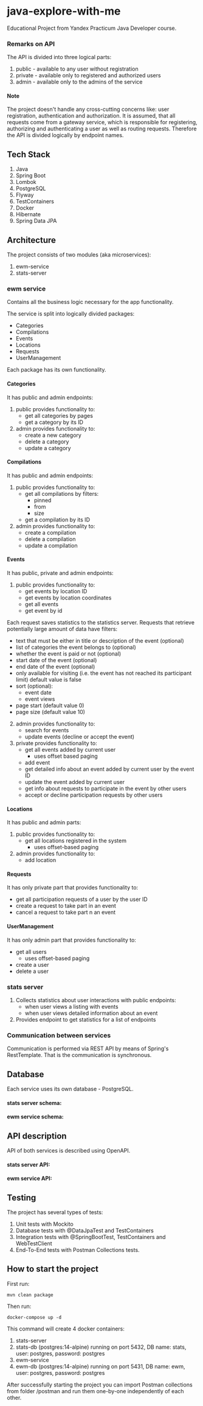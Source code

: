 # java-explore-with-me

Educational Project from Yandex Practicum Java Developer course.

### Remarks on API
The API is divided into three logical parts:
1. public - available to any user without registration
2. private - available only to registered and authorized users
3. admin - available only to the admins of the service

#### Note
The project doesn't handle any cross-cutting concerns like: user registration, authentication and authorization.
It is assumed, that all requests come from a gateway service, which is responsible for
registering, authorizing and authenticating a user as well as routing requests.
Therefore the API is divided logically by endpoint names.

## Tech Stack
1. Java
2. Spring Boot
3. Lombok
4. PostgreSQL
5. Flyway 
6. TestContainers
7. Docker
8. Hibernate
9. Spring Data JPA

## Architecture

The project consists of two modules (aka microservices):
1. ewm-service
2. stats-server


### ewm service
Contains all the business logic necessary for the app functionality.

The service is split into logically divided packages:
- Categories
- Compilations
- Events
- Locations
- Requests
- UserManagement

Each package has its own functionality. 
#### Categories
It has public and admin endpoints:
1. public provides functionality to:
   - get all categories by pages
   - get a category by its ID
2. admin provides functionality to:
   - create a new category
   - delete a category
   - update a category

#### Compilations
It has public and admin endpoints:
1. public provides functionality to:
   - get all compilations by filters:
     - pinned
     - from
     - size
   - get a compilation by its ID
2. admin provides functionality to:
   - create a compilation
   - delete a compilation
   - update a compilation

#### Events
It has public, private and admin endpoints:
1. public provides functionality to:
   - get events by location ID
   - get events by location coordinates
   - get all events
   - get event by id

Each request saves statistics to the statistics server.
Requests that retrieve potentially large amount of data have filters:
- text that must be either in title or description of the event (optional)
- list of categories the event belongs to (optional)
- whether the event is paid or not (optional)
- start date of the event (optional)
- end date of the event (optional)
- only available for visiting (i.e. the event has not reached its participant limit) default value is false
- sort (optional): 
  - event date
  - event views
- page start (default value 0)
- page size (default value 10)

2. admin provides functionality to:
   - search for events
   - update events (decline or accept the event)
3. private provides functionality to:
   - get all events added by current user
     - uses offset based paging
   - add event
   - get detailed info about an event added by current user by the event ID
   - update the event added by current user
   - get info about requests to participate in the event by other users
   - accept or decline participation requests by other users

#### Locations
It has public and admin parts:
1. public provides functionality to:
   - get all locations registered in the system
     - uses offset-based paging
2. admin provides functionality to:
   - add location

#### Requests
It has only private part that provides functionality to:
- get all participation requests of a user by the user ID
- create a request to take part in an event
- cancel a request to take part n an event

#### UserManagement
It has only admin part that provides functionality to:
- get all users
  - uses offset-based paging
- create a user
- delete a user


### stats server
1. Collects statistics about user interactions with public endpoints: 
   - when user views a listing with events
   - when user views detailed information about an event
2. Provides endpoint to get statistics for a list of endpoints

### Communication between services
Communication is performed via REST API by means of Spring's RestTemplate. That is
the communication is synchronous. 

## Database
Each service uses its own database - PostgreSQL. 

#### stats server schema:

#### ewm service schema:

## API description
API of both services is described using OpenAPI.

#### stats server API:

#### ewm service API:

## Testing
The project has several types of tests:
1. Unit tests with Mockito
2. Database tests with @DataJpaTest and TestContainers
3. Integration tests with @SpringBootTest, TestContainers and WebTestClient
4. End-To-End tests with Postman Collections tests. 

## How to start the project
First run:
```shell
mvn clean package
```

Then run:
```shell
docker-compose up -d
```
This command will create 4 docker containers:
1. stats-server
2. stats-db (postgres:14-alpine) running on port 5432, DB name: stats, user: postgres, password: postgres
3. ewm-service
4. ewm-db (postgres:14-alpine) running on port 5431, DB name: ewm, user: postgres, password: postgres

After successfully starting the project you can import Postman collections from folder
/postman and run them one-by-one independently of each other. 




 
